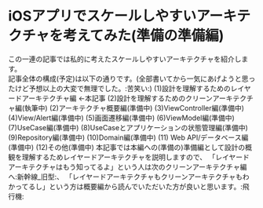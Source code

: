 
# iOSアプリでスケールしやすいアーキテクチャを考えてみた(準備の準備編)

この一連の記事では私的に考えたスケールしやすいアーキテクチャを紹介します。  
記事全体の構成(予定)は以下の通りです。(全部書いてから一気にあげようと思ったけど予想以上の大変で無理でした。:苦笑い:)
(1)設計を理解するためのレイヤードアーキテクチャ編 <-本記事
(2)設計を理解するためのクリーンアーキテクチャ編(執筆中)
(2)アーキテクチャ概要編(準備中)
(3)ViewController編(準備中)
(4)View/Alert編(準備中)
(5)画面遷移編(準備中)
(6)ViewModel編(準備中)
(7)UseCase編(準備中)
(8)UseCaseとアプリケーションの状態管理編(準備中)
(9)Repository編(準備中)
(10)Domain編(準備中)
(11) Web API/データベース編(準備中)
(12)その他(準備中)
本記事では本編への(準備の)準備編として設計の概観を理解するためレイヤードアーキテクチャを説明しますので、
「レイヤードアーキテクチャはもう知ってるよ」という人は次のクリーンアーキテクチャ編へ:新幹線_旧型:、
「レイヤードアーキテクチャもクリーンアーキテクチャもわかってるし」という方は概要編から読んでいただいた方が良いと思います。:飛行機:
